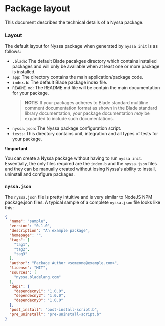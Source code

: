 # Package layout

This document describes the technical details of a Nyssa package.

### Layout

The default layout for Nyssa package when generated by `nyssa init` is as 
follows:

- `.blade`: The default Blade pacakges directory which contains 
  installed packages and will only be available when at least one 
  or more package is installed.
- `app`: The directory contains the main application/package code.
- `index.b`: The default Blade package index file.
- `README.md`: The README.md file will be contain the main documentation 
  for your package.
  > **NOTE:**
  > If your packages adheres to Blade standard multiline comment 
  > documentation format as shown in the Blade standard library 
  > documentation, your package documentation _may_ be expanded to include
  > such documentations.
- `nyssa.json`: The Nyssa package configuration script.
- `tests`: This directory contains unit, integration and all types 
  of tests for your package.

**!Important**

You can create a Nyssa package without having to run `nyssa init`. Essentially,
the only files required are the `index.b` and the `nyssa.json` files and they
can be manually created without losing Nyssa's ability to install, uninstall
and configure packages.


### `nyssa.json`

The `nyssa.json` file is pretty intuitive and is very similar to NodeJS NPM
package.json files. A typical sample of a complete `nyssa.json` file looks like this:

```json
{
  "name": "sample", 
  "version": "0.1.0", 
  "description": "An example package", 
  "homepage": "", 
  "tags": [
    "tag1",
    "tag2",
    "tag3"
  ], 
  "author": "Package Author <someone@example.com>", 
  "license": "MIT", 
  "sources": [
    "nyssa.bladelang.com"
  ],
  "deps": {
    "dependecny1": "1.0.0",
    "dependecny2": "1.0.0",
    "dependecny3": "1.0.0"
  },
  "post_install": "post-install-script.b",
  "pre_uninstall": "pre-uninstall-script.b"
}
```



